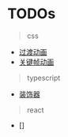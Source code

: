 # TODOs

> css
- [过渡动画](/css/animate/transform)
- [关键帧动画](/css/animate/transition)

> typescript
- [装饰器](/ts/README?id=属性装饰器)

> react
- []